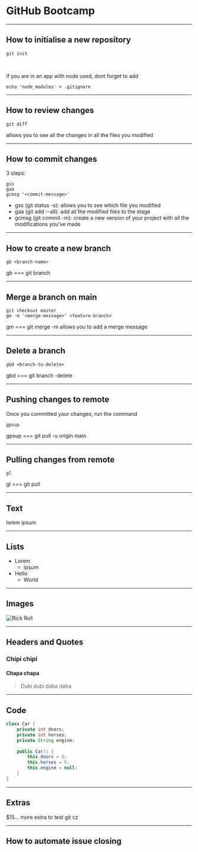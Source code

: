 <!-- slides.md -->

# GitHub Bootcamp

---

## How to initialise a new repository

```console
git init
```
<p>&nbsp;</p>

if you are in an app with node used, dont forget to add

```console
echo 'node_modules' > .gitignore
```

---

## How to review changes

```console
git diff
```

allows you to see all the changes in all the files you modified

---

## How to commit changes

3 steps:

```console
gss
gaa
gcmsg '<commit-message>'
```

- gss (git status -s): allows you to see which file you modified
- gaa (git add --all): add all the modified files to the stage
- gcmsg (git commit -m): create a new version of your project with all the modifications you've made

---

## How to create a new branch

```console
gb <branch-name>
```

gb === git branch

---

## Merge a branch on main

```console
git checkout master
gm -m '<merge-message>' <feature-branch>
```

gm === git merge
-m allows you to add a merge message

---

## Delete a branch

```console
gbd <branch-to-delete>
```

gbd === git branch -delete

---

## Pushing changes to remote

Once you committed your changes, run the command

```console
gpsup
```
gpsup === git pull -u origin main

---

## Pulling changes from remote

```console
gl
```
gl === git pull

---

## Text

lorem ipsum

---

## Lists

- Lorem
  - ipsum
- Hello
  - World

---

## Images

![Rick Roll](https://dogemuchwow.com/wp-content/uploads/2019/09/cursed-cat-image-163325.jpg)

--- 

## Headers and Quotes
### Chipi chipi
#### Chapa chapa

> Dubi dubi daba daba

---

## Code

```java
class Car {
    private int doors;
    private int horses;
    private String engine;
    
    public Car() {
        this.doors = 0;
        this.horses = 0;
        this.engine = null;
    }
}
```

---

## Extras

$15... more extra to test git cz

---

## How to automate issue closing
